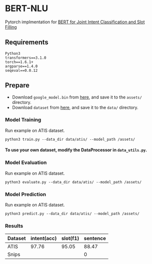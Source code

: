 # BERT-NLU
Pytorch implmentation for [BERT for Joint Intent Classification and Slot Filling](https://arxiv.org/abs/1902.10909)


## Requirements
```
Python3
transformers==3.1.0
torch==1.6.1+
argparse==1.4.0
seqeval==0.0.12
```

## Prepare

* Download ``google_model.bin`` from [here](https://drive.google.com/drive/folders/1i67mPV1i2P2IMNTks2PtPeZsDnA8SVQN?usp=sharing), and save it to the ``assets/`` directory.
* Download ``dataset`` from [here](https://drive.google.com/drive/folders/1i67mPV1i2P2IMNTks2PtPeZsDnA8SVQN?usp=sharing), and save it to the ``data/`` directory.

### Model Training

Run example on ATIS dataset.
```
python3 train.py --data_dir data/atis/ --model_path /assets/
```
#### To use your own dataset,  modify the DataProcessor in ``data_utils.py``.

### Model Evaluation

Run example on ATIS dataset.
```
python3 evaluate.py --data_dir data/atis/ --model_path /assets/
```

### Model Prediction

Run example on ATIS dataset.
```
python3 predict.py --data_dir data/atis/ --model_path /assets/
```

### Results


|Dataset        |intent(acc) |slot(f1)|sentence|
|-------------|------------|------------|---|
|ATIS | 97.76    | 95.05     |88.47|
|Snips|       |     |0|
